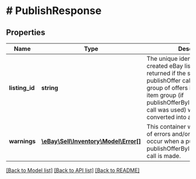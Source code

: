 # # PublishResponse

## Properties

Name | Type | Description | Notes
------------ | ------------- | ------------- | -------------
**listing_id** | **string** | The unique identifier of the newly created eBay listing. This field is returned if the single offer (if publishOffer call was used) or group of offers in an inventory item group (if publishOfferByInventoryItemGroup call was used) was successfully converted into an eBay listing. | [optional]
**warnings** | [**\eBay\Sell\Inventory\Model\Error[]**](Error.md) | This container will contain an array of errors and/or warnings if any occur when a publishOffer or publishOfferByInventoryItemGroup call is made. | [optional]

[[Back to Model list]](../../README.md#models) [[Back to API list]](../../README.md#endpoints) [[Back to README]](../../README.md)
